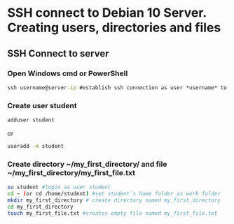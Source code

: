 # SSH connect to Debian 10 Server. Creating users, directories and files

## SSH Connect to server

### Open Windows cmd or PowerShell

```cmd
ssh username@server-ip #establish ssh connection as user *username* to server *server-ip*
```

### Create user student

```bash
adduser student
```
or
```bash
useradd -m student
```

### Create directory ~/my_first_directory/ and file ~/my_first_directory/my_first_file.txt

```bash
su student #login as user student
cd ~ (or cd /home/student) #set student`s home folder as work folder
mkdir my_first_directory # create directory named my_first_directory
cd my_first_directory
touch my_first_file.txt #creates empty file named my_first_file.txt
```
